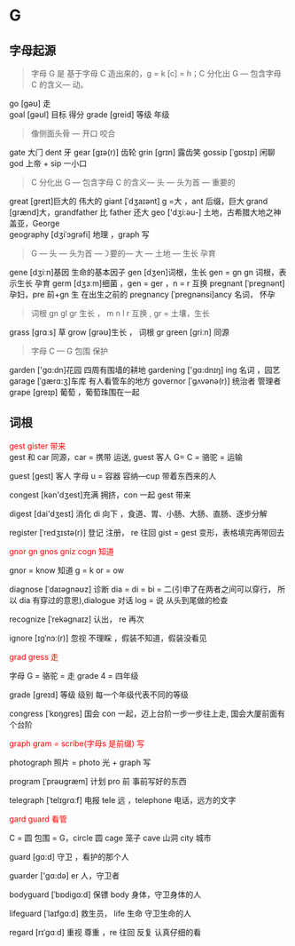 # G

## 字母起源

> 字母 G 是 基于字母 C 造出来的，g = k [c] = h；C 分化出 G — 包含字⺟ C 的含义— 动。

go [ɡəʊ] ⾛  
goal [gəʊl] ⽬标 得分
grade [greid] 等级 年级

> 像侧⾯头⻣ — 开⼝ 咬合

gate ⼤⻔ dent ⽛
gear [ɡɪə(r)] ⻮轮
grin [grɪn] 露⻮笑
gossip [ˈgɒsɪp] 闲聊 god 上帝 + sip ⼀⼩⼝

> C 分化出 G — 包含字⺟ C 的含义— 头 — 头为⾸ — 重要的

great [greɪt]巨⼤的 伟⼤的
giant [ˈdʒaɪənt] g =⼤ ，ant 后缀，巨⼤
grand [ɡrænd]⼤，grandfather ⽐ father 还⼤
geo ['dʒi:əu-] ⼟地，古希腊⼤地之神盖亚，George  
geography [dʒiˈɔɡrəfi] 地理 ，graph 写

> G — 头 — 头为⾸ — ᯿要的— ⼤ — ⼟地 — ⽣⻓ 孕育

gene [dʒiːn]基因 ⽣命的基本因⼦
gen [dʒen]词根，⽣⻓ gen = gn
gn 词根，表示⽣⻓ 孕育
germ [dʒɜːm]细菌 ，gen = ger ，n = r 互换
pregnant [ˈpregnənt]孕妇，pre 前+gn ⽣ 在出⽣之前的 pregnancy [ˈpreɡnənsi]ancy 名词， 怀孕

> 词根 gn gl gr ⽣⻓ ， m n l r 互换 , gr = ⼟壤，⽣⻓

grass [ɡrɑːs] 草
grow [grəʊ]⽣⻓ ， 词根 gr green [griːn] 同源

> 字⺟ C — G 包围 保护

garden ['ɡɑ:dn]花园 四周有围墙的耕地
gardening ['ɡɑ:dnɪŋ] ing 名词 ，园艺
garage [ˈgærɑ:ʒ]⻋库 有⼈看管⻋的地⽅
governor [ˈɡʌvənə(r)] 统治者 管理者
grape [greɪp] 葡萄 ，葡萄珠围在⼀起

## 词根

<div style="color:red"> gest gister 带来</div>
gest 和 car 同源，car = 携带 运送, guest 客⼈ G= C = 骆驼 = 运输

guest [gest] 客⼈ 字⺟ u = 容器 容纳—cup 带着东⻄来的⼈

congest [kən'dʒest]充满 拥挤，con ⼀起 gest 带来

digest [dai'dʒest] 消化 di 向下 ，⻝道、胃、⼩肠、⼤肠、直肠、逐步分解

register [ˈredʒɪstə(r)] 登记 注册， re 往回 gist = gest 变形，表格填完再带回去

<div style="color:red">
gnor gn gnos gniz cogn 知道     
</div>

gnor = know 知道 g = k or = ow

diagnose [ˈdaɪəgnəʊz] 诊断 dia = di = bi = ⼆(引申了在两者之间可以穿行， 所以 dia 有穿过的意思),dialogue 对话 log = 说 从头到尾做的检查

recognize [ˈrekəgnaɪz] 认出， re 再次

ignore [ɪɡˈnɔː(r)] 忽视 不理睬 ，假装不知道，假装没看⻅

<div style="color:red">
grad gress  ⾛    
</div>

字母 G = 骆驼 = 走 grade 4 = 四年级

grade [ɡreɪd] 等级 级别 每⼀个年级代表不同的等级

congress [ˈkɒŋgres] 国会 con ⼀起，迈上台阶⼀步⼀步往上⾛, 国会大厦前面有个台阶

<div style="color:red">
graph  gram  = scribe(字母s 是前缀) 写
</div>

photograph 照⽚ = photo 光 + graph 写

program [ˈprəʊgræm] 计划 pro 前 事前写好的东⻄

telegraph [ˈtelɪɡrɑːf] 电报 tele 远 ，telephone 电话，远⽅的⽂字

<div style="color:red">gard guard 看管 </div>

C = 圆 包围 = G，circle 圆 cage 笼子 cave 山洞 city 城市

guard [gɑ:d] 守卫 ，看护的那个⼈

guarder ['gɑ:də] er ⼈，守卫者

bodyguard [ˈbɒdigɑ:d] 保镖 body 身体，守卫身体的⼈

lifeguard [ˈlaɪfgɑːd] 救⽣员， life ⽣命 守卫⽣命的⼈

regard [rɪˈgɑːd] 重视 尊重 ，re 往回 反复 认真仔细的看
